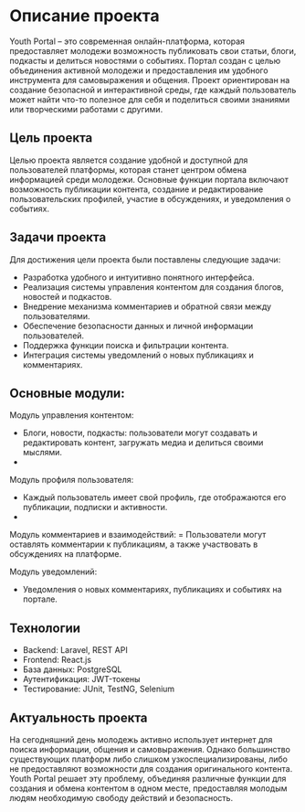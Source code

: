 # Описание проекта

Youth Portal – это современная онлайн-платформа, которая предоставляет молодежи возможность публиковать свои статьи, блоги, подкасты и делиться новостями о событиях. Портал создан с целью объединения активной молодежи и предоставления им удобного инструмента для самовыражения и общения. Проект ориентирован на создание безопасной и интерактивной среды, где каждый пользователь может найти что-то полезное для себя и поделиться своими знаниями или творческими работами с другими.

## Цель проекта

Целью проекта является создание удобной и доступной для пользователей платформы, которая станет центром обмена информацией среди молодежи. Основные функции портала включают возможность публикации контента, создание и редактирование пользовательских профилей, участие в обсуждениях, и уведомления о событиях.

## Задачи проекта

Для достижения цели проекта были поставлены следующие задачи:

- Разработка удобного и интуитивно понятного интерфейса.
- Реализация системы управления контентом для создания блогов, новостей и подкастов.
- Внедрение механизма комментариев и обратной связи между пользователями.
- Обеспечение безопасности данных и личной информации пользователей.
- Поддержка функции поиска и фильтрации контента.
- Интеграция системы уведомлений о новых публикациях и комментариях.

## Основные модули:

Модуль управления контентом:
- Блоги, новости, подкасты: пользователи могут создавать и редактировать контент, загружать медиа и делиться своими мыслями.
- 
Модуль профиля пользователя:
- Каждый пользователь имеет свой профиль, где отображаются его публикации, подписки и активности.
- 
Модуль комментариев и взаимодействий:
= Пользователи могут оставлять комментарии к публикациям, а также участвовать в обсуждениях на платформе.

Модуль уведомлений:
- Уведомления о новых комментариях, публикациях и событиях на портале.

## Технологии

- Backend: Laravel, REST API
- Frontend: React.js
- База данных: PostgreSQL
- Аутентификация: JWT-токены
- Тестирование: JUnit, TestNG, Selenium

## Актуальность проекта

На сегодняшний день молодежь активно использует интернет для поиска информации, общения и самовыражения. Однако большинство существующих платформ либо слишком узкоспециализированы, либо не предоставляют возможности для создания оригинального контента. Youth Portal решает эту проблему, объединяя различные функции для создания и обмена контентом в одном месте, предоставляя молодым людям необходимую свободу действий и безопасность.
